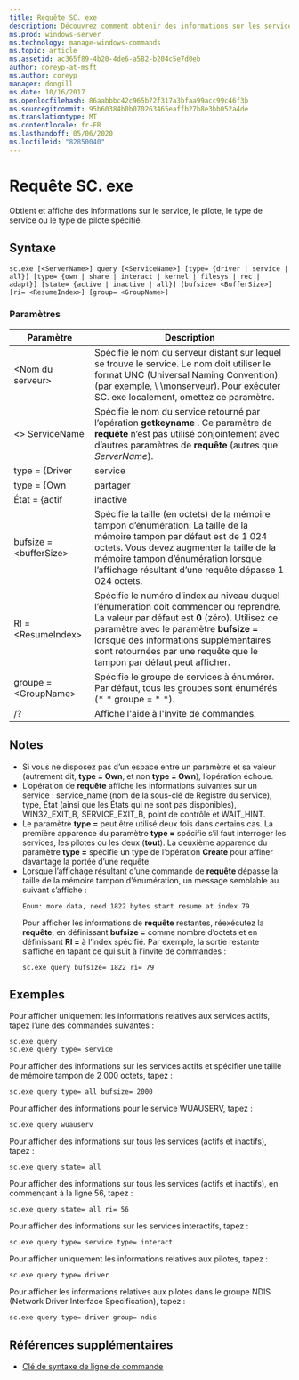```yaml
---
title: Requête SC. exe
description: Découvrez comment obtenir des informations sur les services, les pilotes, le type de service ou le type de pilotes à l’aide de l’utilitaire SC. exe.
ms.prod: windows-server
ms.technology: manage-windows-commands
ms.topic: article
ms.assetid: ac365f89-4b20-4de6-a582-b204c5e7d0eb
author: coreyp-at-msft
ms.author: coreyp
manager: dongill
ms.date: 10/16/2017
ms.openlocfilehash: 86aabbbc42c965b72f317a3bfaa99acc99c46f3b
ms.sourcegitcommit: 95b60384b0b070263465eaffb27b8e3bb052a4de
ms.translationtype: MT
ms.contentlocale: fr-FR
ms.lasthandoff: 05/06/2020
ms.locfileid: "82850040"
---
```

# <a name="scexe-query"></a>Requête SC. exe

Obtient et affiche des informations sur le service, le pilote, le type de service ou le type de pilote spécifié.

## <a name="syntax"></a>Syntaxe

```
sc.exe [<ServerName>] query [<ServiceName>] [type= {driver | service | all}] [type= {own | share | interact | kernel | filesys | rec | adapt}] [state= {active | inactive | all}] [bufsize= <BufferSize>] [ri= <ResumeIndex>] [group= <GroupName>]
```

### <a name="parameters"></a>Paramètres

|       Paramètre        |                                                                                                                          Description                                                                                                                          |
|------------------------|---------------------------------------------------------------------------------------------------------------------------------------------------------------------------------------------------------------------------------------------------------------|
|     \<Nom du serveur>      |                       Spécifie le nom du serveur distant sur lequel se trouve le service. Le nom doit utiliser le format UNC (Universal Naming Convention) (par exemple, \\ \\monserveur). Pour exécuter SC. exe localement, omettez ce paramètre.                        |
|     \<> ServiceName     |                                      Spécifie le nom du service retourné par l’opération **getkeyname** . Ce paramètre de **requête** n’est pas utilisé conjointement avec d’autres paramètres de **requête** (autres que *ServerName*).                                      |
|     type = {Driver      |                                                                                                                            service                                                                                                                            |
|       type = {Own       |                                                                                                                             partager                                                                                                                             |
|     État = {actif     |                                                                                                                           inactive                                                                                                                            |
| bufsize = \<bufferSize> |                     Spécifie la taille (en octets) de la mémoire tampon d’énumération. La taille de la mémoire tampon par défaut est de 1 024 octets. Vous devez augmenter la taille de la mémoire tampon d’énumération lorsque l’affichage résultant d’une requête dépasse 1 024 octets.                      |
|   RI = \<ResumeIndex>   | Spécifie le numéro d’index au niveau duquel l’énumération doit commencer ou reprendre. La valeur par défaut est **0** (zéro). Utilisez ce paramètre avec le paramètre **bufsize =** lorsque des informations supplémentaires sont retournées par une requête que le tampon par défaut peut afficher. |
|  groupe = \<GroupName>   |                                                                             Spécifie le groupe de services à énumérer. Par défaut, tous les groupes sont énumérés (* * groupe = * *).                                                                              |
|           /?           |                                                                                                             Affiche l'aide à l'invite de commandes.                                                                                                              |

## <a name="remarks"></a>Notes 

- Si vous ne disposez pas d’un espace entre un paramètre et sa valeur (autrement dit, **type = Own**, et non **type = Own**), l’opération échoue.
- L’opération de **requête** affiche les informations suivantes sur un service : service_name (nom de la sous-clé de Registre du service), type, État (ainsi que les États qui ne sont pas disponibles), WIN32_EXIT_B, SERVICE_EXIT_B, point de contrôle et WAIT_HINT.
- Le paramètre **type =** peut être utilisé deux fois dans certains cas. La première apparence du paramètre **type =** spécifie s’il faut interroger les services, les pilotes ou les deux (**tout**). La deuxième apparence du paramètre **type =** spécifie un type de l’opération **Create** pour affiner davantage la portée d’une requête.
- Lorsque l’affichage résultant d’une commande de **requête** dépasse la taille de la mémoire tampon d’énumération, un message semblable au suivant s’affiche :  
  ```
  Enum: more data, need 1822 bytes start resume at index 79
  ```  
  Pour afficher les informations de **requête** restantes, réexécutez la **requête**, en définissant **bufsize =** comme nombre d’octets et en définissant **RI =** à l’index spécifié. Par exemple, la sortie restante s’affiche en tapant ce qui suit à l’invite de commandes :  
  ```
  sc.exe query bufsize= 1822 ri= 79
  ```

## <a name="examples"></a>Exemples

Pour afficher uniquement les informations relatives aux services actifs, tapez l’une des commandes suivantes :
```
sc.exe query
sc.exe query type= service
```
Pour afficher des informations sur les services actifs et spécifier une taille de mémoire tampon de 2 000 octets, tapez :
```
sc.exe query type= all bufsize= 2000
```
Pour afficher des informations pour le service WUAUSERV, tapez :
```
sc.exe query wuauserv
```
Pour afficher des informations sur tous les services (actifs et inactifs), tapez :
```
sc.exe query state= all
```
Pour afficher des informations sur tous les services (actifs et inactifs), en commençant à la ligne 56, tapez :
```
sc.exe query state= all ri= 56
```
Pour afficher des informations sur les services interactifs, tapez :
```
sc.exe query type= service type= interact
```
Pour afficher uniquement les informations relatives aux pilotes, tapez :
```
sc.exe query type= driver
```
Pour afficher les informations relatives aux pilotes dans le groupe NDIS (Network Driver Interface Specification), tapez :
```
sc.exe query type= driver group= ndis
```

## <a name="additional-references"></a>Références supplémentaires

- [Clé de syntaxe de ligne de commande](command-line-syntax-key.md)
